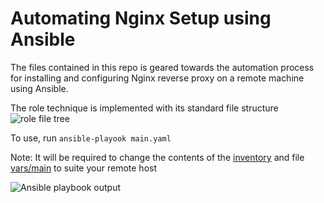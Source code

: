 # Automating Nginx Setup using Ansible

The files contained in this repo is geared towards the automation process for installing and configuring Nginx reverse proxy on a remote machine using Ansible.

The role technique is implemented with its standard file structure
![role file tree](image.jpg)


To use, run 
`ansible-playook main.yaml`

Note: It will be required to change the contents of the [inventory](https://github.com/Wach-E/Ansible-Play/blob/main/inventory) and  file [vars/main](https://github.com/Wach-E/Ansible-Play/blob/main/roles/nginx/vars/main.yaml) to suite your remote host

![Ansible playbook output](image.jpg)
